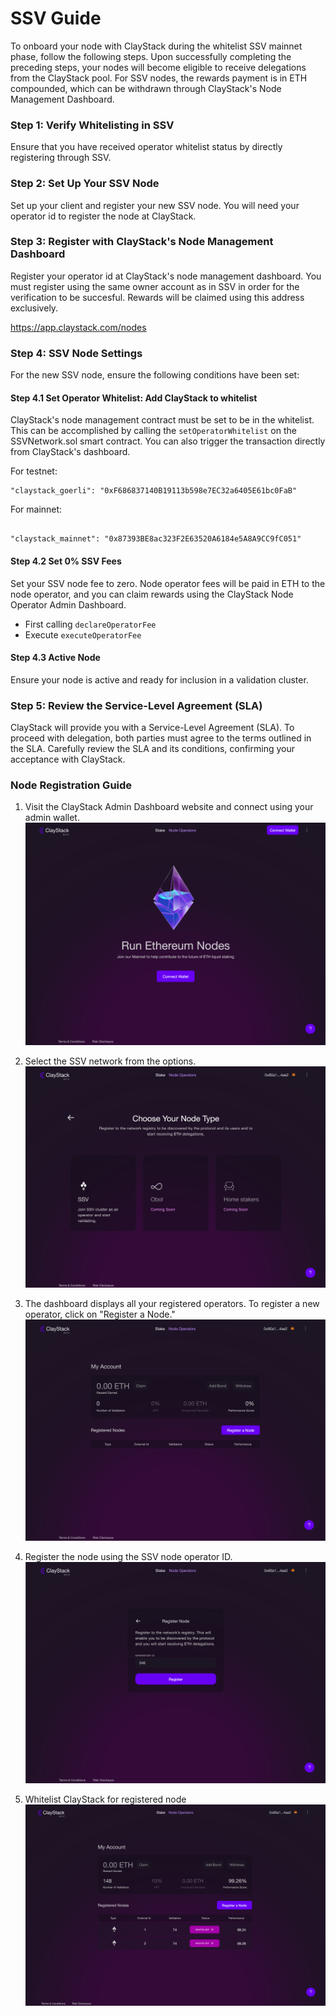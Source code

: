 # SSV Guide

To onboard your node with ClayStack during the whitelist SSV mainnet phase, follow the following steps. Upon successfully completing the preceding steps, your nodes will become eligible to receive delegations from the ClayStack pool. For SSV nodes, the rewards payment is in ETH compounded, which can be withdrawn through ClayStack's Node Management Dashboard.


### Step 1: Verify Whitelisting in SSV
Ensure that you have received operator whitelist status by directly registering through SSV.

### Step 2: Set Up Your SSV Node
Set up your client and register your new SSV node. You will need your operator id to register the node at ClayStack.

### Step 3: Register with ClayStack's Node Management Dashboard
Register your operator id at ClayStack's node management dashboard. You must register using the same owner account as in SSV in order for the verification to be succesful. Rewards will be claimed using this address exclusively.

https://app.claystack.com/nodes

### Step 4: SSV Node Settings
For the new SSV node, ensure the following conditions have been set:

#### Step 4.1 Set Operator Whitelist: Add ClayStack to whitelist
ClayStack's node management contract must be set to be in the whitelist. This can be accomplished by calling the `setOperatorWhitelist` on the SSVNetwork.sol smart contract. You can also trigger the transaction directly from ClayStack's dashboard.

For testnet:
```agsl
"claystack_goerli": "0xF686837140B19113b598e7EC32a6405E61bc0FaB"
```
For mainnet:
```agsl

"claystack_mainnet": "0x87393BE8ac323F2E63520A6184e5A8A9CC9fC051"
```
#### Step 4.2 Set 0% SSV Fees
Set your SSV node fee to zero. Node operator fees will be paid in ETH to the node operator, and you can claim rewards using the ClayStack Node Operator Admin Dashboard.

- First calling `declareOperatorFee`
- Execute `executeOperatorFee`

#### Step 4.3 Active Node
Ensure your node is active and ready for inclusion in a validation cluster.

### Step 5: Review the Service-Level Agreement (SLA)
ClayStack will provide you with a Service-Level Agreement (SLA). To proceed with delegation, both parties must agree to the terms outlined in the SLA. Carefully review the SLA and its conditions, confirming your acceptance with ClayStack.

### Node Registration Guide

1. Visit the ClayStack Admin Dashboard website and connect using your admin wallet. 
![NM Landing](../../images/OB_1.png)


2. Select the SSV network from the options.
![NM Options](../../images/OB_2.png)


3. The dashboard displays all your registered operators. To register a new operator, click on "Register a Node."
![NM Dash](../../images/OB_3.png)


4. Register the node using the SSV node operator ID.
![NM Register](../../images/OB_4.png)

5. Whitelist ClayStack for registered node
![NM Whitelist](../../images/OB_5.png)

